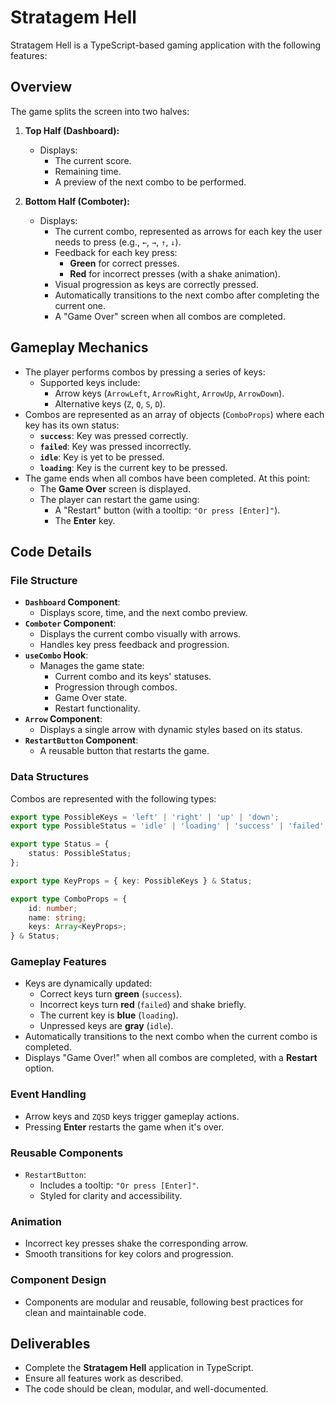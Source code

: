 # Stratagem Hell

Stratagem Hell is a TypeScript-based gaming application with the following features:

## Overview

The game splits the screen into two halves:

1. **Top Half (Dashboard):**

    - Displays:
        - The current score.
        - Remaining time.
        - A preview of the next combo to be performed.

2. **Bottom Half (Comboter):**
    - Displays:
        - The current combo, represented as arrows for each key the user needs to press (e.g., `←`, `→`, `↑`, `↓`).
        - Feedback for each key press:
            - **Green** for correct presses.
            - **Red** for incorrect presses (with a shake animation).
        - Visual progression as keys are correctly pressed.
        - Automatically transitions to the next combo after completing the current one.
        - A "Game Over" screen when all combos are completed.

## Gameplay Mechanics

-   The player performs combos by pressing a series of keys:
    -   Supported keys include:
        -   Arrow keys (`ArrowLeft`, `ArrowRight`, `ArrowUp`, `ArrowDown`).
        -   Alternative keys (`Z`, `Q`, `S`, `D`).
-   Combos are represented as an array of objects (`ComboProps`) where each key has its own status:
    -   **`success`**: Key was pressed correctly.
    -   **`failed`**: Key was pressed incorrectly.
    -   **`idle`**: Key is yet to be pressed.
    -   **`loading`**: Key is the current key to be pressed.
-   The game ends when all combos have been completed. At this point:
    -   The **Game Over** screen is displayed.
    -   The player can restart the game using:
        -   A "Restart" button (with a tooltip: `"Or press [Enter]"`).
        -   The **Enter** key.

## Code Details

### File Structure

-   **`Dashboard` Component**:
    -   Displays score, time, and the next combo preview.
-   **`Comboter` Component**:
    -   Displays the current combo visually with arrows.
    -   Handles key press feedback and progression.
-   **`useCombo` Hook**:
    -   Manages the game state:
        -   Current combo and its keys' statuses.
        -   Progression through combos.
        -   Game Over state.
        -   Restart functionality.
-   **`Arrow` Component**:
    -   Displays a single arrow with dynamic styles based on its status.
-   **`RestartButton` Component**:
    -   A reusable button that restarts the game.

### Data Structures

Combos are represented with the following types:

```typescript
export type PossibleKeys = 'left' | 'right' | 'up' | 'down';
export type PossibleStatus = 'idle' | 'loading' | 'success' | 'failed';

export type Status = {
    status: PossibleStatus;
};

export type KeyProps = { key: PossibleKeys } & Status;

export type ComboProps = {
    id: number;
    name: string;
    keys: Array<KeyProps>;
} & Status;
```

### Gameplay Features

-   Keys are dynamically updated:
    -   Correct keys turn **green** (`success`).
    -   Incorrect keys turn **red** (`failed`) and shake briefly.
    -   The current key is **blue** (`loading`).
    -   Unpressed keys are **gray** (`idle`).
-   Automatically transitions to the next combo when the current combo is completed.
-   Displays "Game Over!" when all combos are completed, with a **Restart** option.

### Event Handling

-   Arrow keys and `ZQSD` keys trigger gameplay actions.
-   Pressing **Enter** restarts the game when it's over.

### Reusable Components

-   `RestartButton`:
    -   Includes a tooltip: `"Or press [Enter]"`.
    -   Styled for clarity and accessibility.

### Animation

-   Incorrect key presses shake the corresponding arrow.
-   Smooth transitions for key colors and progression.

### Component Design

-   Components are modular and reusable, following best practices for clean and maintainable code.

## Deliverables

-   Complete the **Stratagem Hell** application in TypeScript.
-   Ensure all features work as described.
-   The code should be clean, modular, and well-documented.
